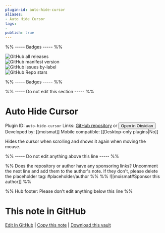 ```yaml
---
plugin-id: auto-hide-cursor
aliases:
- Auto Hide Cursor
tags: 
- 
publish: true
---
```


%% ----- Badges ----- %%

![GitHub all releases](https://img.shields.io/github/downloads/moismat/obsidian-auto-hide-cursor/total?color=573E7A&logo=github&style=for-the-badge)   
![GitHub manifest version](https://img.shields.io/github/manifest-json/v/moismat/obsidian-auto-hide-cursor?color=573E7A&logo=github&style=for-the-badge)   
![GitHub issues by-label](https://img.shields.io/github/issues/moismat/obsidian-auto-hide-cursor/help%20wanted?color=573E7A&logo=github&style=for-the-badge)   
![GitHub Repo stars](https://img.shields.io/github/stars/moismat/obsidian-auto-hide-cursor?color=573E7A&logo=github&style=for-the-badge)

%% ----- Badges ----- %%

%% ----- Do not edit this section ----- %%

# Auto Hide Cursor

Plugin ID: `auto-hide-cursor`
Links: [GitHub repository](https://github.com/moismat/obsidian-auto-hide-cursor) or [<button id=HH>Open in Obsidian</button>](obsidian://show-plugin?id=auto-hide-cursor)
Developed by: [[moismat]]
Mobile compatible: [[Desktop-only plugins|No]]

Hides the cursor when scrolling and shows it again when moving the mouse.

%% ----- Do not edit anything above this line ----- %% 

%% Does the repository or author have any sponsoring links? Uncomment the next line and add them to the author's note. If they don't, please delete the placeholder tag: #placeholder/author %%
%% ![[moismat#Sponsor this author]] %%

%% Hub footer: Please don't edit anything below this line %%

# This note in GitHub

<span class="git-footer">[Edit In GitHub](https://github.dev/obsidian-community/obsidian-hub/blob/main/02%20-%20Community%20Expansions/02.05%20All%20Community%20Expansions/Plugins/auto-hide-cursor.md "git-hub-edit-note") | [Copy this note](https://raw.githubusercontent.com/obsidian-community/obsidian-hub/main/02%20-%20Community%20Expansions/02.05%20All%20Community%20Expansions/Plugins/auto-hide-cursor.md "git-hub-copy-note") | [Download this vault](https://github.com/obsidian-community/obsidian-hub/archive/refs/heads/main.zip "git-hub-download-vault") </span>
